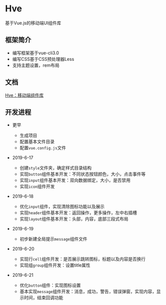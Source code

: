 # Hve

基于Vue.js的移动端UI组件库

## 框架简介

- 编写框架基于vue-cli3.0
- 编写CSS基于CSS预处理器Less
- 支持主题设置，rem布局

## 文档

[Hve：移动端组件库](https://hdongjian.github.io/2019/06/18/hve/)

## 开发进程

- 更早
  - 生成项目
  - 配置基本文件目录
  - 配置`vue.config.js`文件

- 2019-6-17
  - 创建`style`文件夹，确定样式目录结构
  - 实现`button`组件基本开发：不同状态按钮颜色，大小，点击事件等
  - 实现`input`组件基本开发：双向数据绑定，大小，是否禁用
  - 实现`icon`组件开发

- 2019-6-18
  - 优化`input`组件，实现清除图标功能以及展示
  - 实现`header`组件基本开发：返回操作，更多操作，左中右插槽
  - 实现`layout`组件基本开发：头部，内容，底部三段式布局

- 2019-6-19
  - 初步新建全局提示`message`组件文件

- 2019-6-20
  - 实现行`cell`组件开发：是否展示跳转图标，标题以及内容是否换行
  - 实现组`group`组件开发：设置title属性

- 2019-6-21

  - 优化`button`组件：实现图标设置
  - 基本实现`message`组件开发：消息，成功，警告，错误弹窗，实现内容，显示时间，结束回调功能